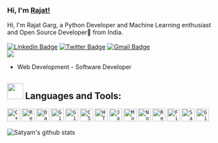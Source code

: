 ### Hi, I'm [Rajat!](https://rajatgargrj.blogspot.com/) 

Hi, I'm Rajat Garg, a Python Developer and Machine Learning enthusiast and Open Source Developer🚀 from India. <br> <br> 
[![Linkedin Badge](https://img.shields.io/badge/-SatyamKoshta-blue?style=social&logo=Linkedin&logoColor=blue&link=https://www.linkedin.com/in/satyamkoshta340)](https://www.linkedin.com/in/satyamkoshta340/)
[![Twitter Badge](https://img.shields.io/badge/-@KoshtaSatyam-1ca0f1?style=social&logo=twitter&logoColor=blue&link=https://twitter.com/KoshtaSatyam)](https://twitter.com/KoshtaSatyam) 
[![Gmail Badge](https://img.shields.io/badge/-GMail-c14438?style=social&logo=Gmail&logoColor=red&link=mailto:satyamkoshta340@gmail.com)](mailto:satyamkoshta340@gmail.com)
<br />
![](https://visitor-badge.glitch.me/badge?page_id=satyamkoshta340.satyamkoshta340)  <br> 
<!--
**satyamkoshta340/satyamkoshta340** is a ✨ _special_ ✨ repository because its `README.md` (this file) appears on your GitHub profile.
--> 


- Web Development - Software Developer


## <img src="https://media.giphy.com/media/QssGEmpkyEOhBCb7e1/giphy.gif" width="37px">  Languages and Tools:

<code><img width="30px" src="https://img.icons8.com/color/4x/c-plus-plus-logo.png" title="C++"/></code>
<code><img width="30px" src="https://img.icons8.com/plasticine/100/000000/react.png" title="React"/></code>
<code><img width="30px" src="https://img.icons8.com/dusk/64/000000/database-restore.png" title="Database"/></code>
<code><img width="30px" src="https://img.icons8.com/fluent/8x/github.png" title="GitHub"/></code>
<code><img width="30px" src="https://img.icons8.com/color/2x/git.png" title="Git"/></code>
<code><img width="30px" src="https://img.icons8.com/color/48/000000/css3.png" title="CSS"/></code>
<code><img width="30px" src="https://img.icons8.com/color/48/000000/html-5.png" title="HTML"/></code>
<code><img width="30px" src="https://img.icons8.com/color/48/000000/javascript--v1.png" title="Javascript"/></code>
<code><img width="30px" src="https://img.icons8.com/color/8x/000000/mongodb.png" title="MongoDB"/></code>
<code><img width="30px" src="https://img.icons8.com/color/8x/000000/nodejs.png" title="Nodejs"/></code>
<code><img width="30px" src="https://img.icons8.com/color/8x/000000/redux.png" title="Redux"/></code>
<code><img width="30px" src="https://img.icons8.com/color/8x/000000/firebase.png" title="Firebase"/></code>
<code><img width="30px" src="https://img.icons8.com/color/8x/000000/sass.png" title="Sass"/></code>
<code><img width="30px" src="https://img.icons8.com/color/8x/000000/gitlab.png" title="GitLab"/></code>

![Satyam's github stats](https://github-readme-stats.vercel.app/api?username=satyamkoshta340&show_icons=true&hide_border=true)


<!--
**satyamkoshta340/satyamkoshta340** is a ✨ _special_ ✨ repository because its `README.md` (this file) appears on your GitHub profile.

Here are some ideas to get you started:

- 🔭 I’m currently working on ...
- 🌱 I’m currently learning ...
- 👯 I’m looking to collaborate on ...
- 🤔 I’m looking for help with ...
- 💬 Ask me about ...
- 📫 How to reach me: ...
- 😄 Pronouns: ...
- ⚡ Fun fact: ...
-->
